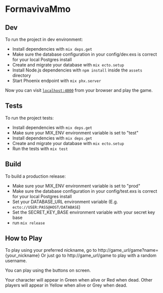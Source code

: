 # FormavivaMmo

## Dev
To run the project in dev environment:

  * Install dependencies with `mix deps.get`
  * Make sure the database configuration in your config/dev.exs is correct for your local Postgres install
  * Create and migrate your database with `mix ecto.setup`
  * Install Node.js dependencies with `npm install` inside the `assets` directory
  * Start Phoenix endpoint with `mix phx.server`

Now you can visit [`localhost:4000`](http://localhost:4000) from your browser and play the game.

## Tests
To run the project tests:
 * Install dependencies with `mix deps.get`
 * Make sure your MIX_ENV environment variable is set to "test"
 * Install dependencies with `mix deps.get`
 * Create and migrate your database with `mix ecto.setup`
 * Run the tests with `mix test`

## Build
To build a production release:
 * Make sure your MIX_ENV environment variable is set to "prod"
 * Make sure the database configuration in your config/test.exs is correct for your local Postgres install
 * Set your DATABASE_URL environment variable (E.g. `ecto://USER:PASS@HOST/DATABASE`)
 * Set the SECRET_KEY_BASE environment variable with your secret key base
 * run `mix release`

## How to Play

To play  using your preferred nickname, go to http://game_url/game?name={your_nickname}
Or just go to http://game_url/game to play with a random username.

You can play using the buttons on screen.

Your character will appear in Green when alive or Red when dead.
Other players will appear in Yellow when alive or Grey when dead.
